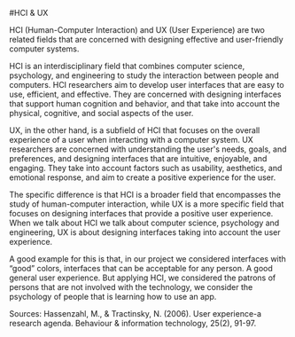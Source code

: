 #HCI & UX

HCI (Human-Computer Interaction) and UX (User Experience) are two related fields that are concerned with designing effective and user-friendly computer systems.

HCI is an interdisciplinary field that combines computer science, psychology, and engineering to study the interaction between people and computers. HCI researchers aim to develop user interfaces that are easy to use, efficient, and effective. They are concerned with designing interfaces that support human cognition and behavior, and that take into account the physical, cognitive, and social aspects of the user.

UX, in the other hand, is a subfield of HCI that focuses on the overall experience of a user when interacting with a computer system. UX researchers are concerned with understanding the user's needs, goals, and preferences, and designing interfaces that are intuitive, enjoyable, and engaging. They take into account factors such as usability, aesthetics, and emotional response, and aim to create a positive experience for the user.

The specific difference is that HCI is a broader field that encompasses the study of human-computer interaction, while UX is a more specific field that focuses on designing interfaces that provide a positive user experience. When we talk about HCI we talk about computer science, psychology and engineering, UX is about designing interfaces taking into account the user experience.

A good example for this is that, in our project we considered interfaces with “good” colors, interfaces that can be acceptable for any person. A good general user experience. But applying HCI, we considered the patrons of persons that are not involved with the technology, we consider the psychology of people that is learning how to use an app.

Sources: 
Hassenzahl, M., & Tractinsky, N. (2006). User experience-a research agenda. Behaviour & information technology, 25(2), 91-97.